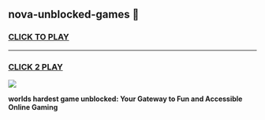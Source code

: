 
## nova-unblocked-games 👋
<h3>
<a href="https://premium.freeplayer.one?title=nova-unblocked-games&ref=14F">CLICK TO PLAY</a></h3>
<hr>

<h3>
<a href="https://premium.freeplayer.one?title=nova-unblocked-games&ref=14F">CLICK 2 PLAY</a>
  
</h3>

<a href="https://premium.freeplayer.one?title=nova-unblocked-games&ref=12F/"><img src="https://clearcache.store/games.png"></a>


**worlds hardest game unblocked: Your Gateway to Fun and Accessible Online Gaming**
